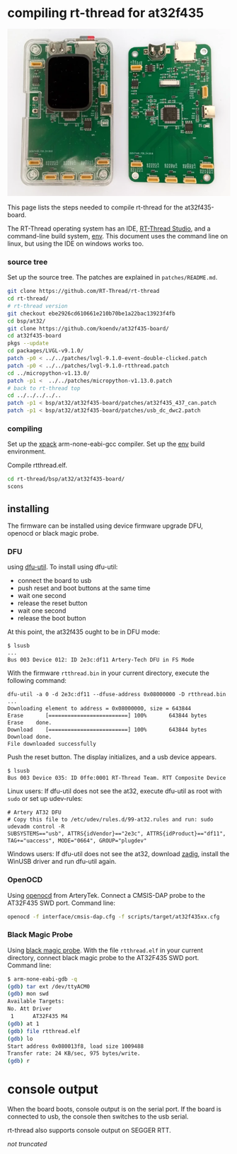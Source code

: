 # compiling rt-thread for at32f435

[![at32f435 board](doc/at32f435-board/picture_small.webp)](https://raw.githubusercontent.com/koendv/at32f435-board/refs/heads/main/doc/at32f435-board/picture.webp)

This page lists the steps needed to compile rt-thread for the at32f435-board.

The RT-Thread operating system has an IDE, [RT-Thread Studio](https://www.rt-thread.io/studio.html),  and a command-line build system, [env](https://github.com/RT-Thread/env). This document uses the command line on linux, but using the IDE on windows works too.

### source tree

Set up the source tree. The patches are explained in `patches/README.md`.

```sh
git clone https://github.com/RT-Thread/rt-thread
cd rt-thread/
# rt-thread version
git checkout ebe2926cd610661e210b70be1a22bac13923f4fb
cd bsp/at32/
git clone https://github.com/koendv/at32f435-board/
cd at32f435-board
pkgs --update
cd packages/LVGL-v9.1.0/
patch -p0 < ../../patches/lvgl-9.1.0-event-double-clicked.patch
patch -p0 < ../../patches/lvgl-9.1.0-rtthread.patch
cd ../micropython-v1.13.0/
patch -p1 <  ../../patches/micropython-v1.13.0.patch
# back to rt-thread top
cd ../../../../..
patch -p1 < bsp/at32/at32f435-board/patches/at32f435_437_can.patch
patch -p1 < bsp/at32/at32f435-board/patches/usb_dc_dwc2.patch
```
### compiling
Set up the [xpack](https://github.com/xpack-dev-tools/arm-none-eabi-gcc-xpack/releases/tag/v12.3.1-1.2) arm-none-eabi-gcc compiler.
Set up the  [env](https://github.com/RT-Thread/env) build environment.

Compile  rtthread.elf.

```sh
cd rt-thread/bsp/at32/at32f435-board/
scons
```

## installing

The firmware can be installed using device firmware upgrade DFU, openocd or black magic probe.

### DFU

 using [dfu-util](https://dfu-util.sourceforge.net/). To install using dfu-util:

- connect the board to usb
- push reset and boot buttons at the same time
- wait one second
- release the reset button
- wait one second
- release the boot button

At this point, the at32f435 ought to be in DFU mode:
```
$ lsusb
...
Bus 003 Device 012: ID 2e3c:df11 Artery-Tech DFU in FS Mode
```

With the firmware ``rtthread.bin`` in your current directory, execute the following command:

```
dfu-util -a 0 -d 2e3c:df11 --dfuse-address 0x08000000 -D rtthread.bin
...
Downloading element to address = 0x08000000, size = 643844
Erase   	[=========================] 100%       643844 bytes
Erase    done.
Download	[=========================] 100%       643844 bytes
Download done.
File downloaded successfully
```
Push the reset button. The display initializes, and a usb device appears.
```
$ lsusb
Bus 003 Device 035: ID 0ffe:0001 RT-Thread Team. RTT Composite Device
```

Linux users: If dfu-util does not see the at32, execute dfu-util as root with ``sudo`` or set up udev-rules:

```
# Artery AT32 DFU
# Copy this file to /etc/udev/rules.d/99-at32.rules and run: sudo udevadm control -R
SUBSYSTEMS=="usb", ATTRS{idVendor}=="2e3c", ATTRS{idProduct}=="df11", TAG+="uaccess", MODE="0664", GROUP="plugdev"
```

Windows users: If dfu-util does not see the at32, download [zadig](https://zadig.akeo.ie/), install the WinUSB driver and run dfu-util again.

### OpenOCD

Using [openocd](https://github.com/ArteryTek/openocd) from ArteryTek. Connect a CMSIS-DAP probe to the AT32F435 SWD port.  Command line:
```sh
openocd -f interface/cmsis-dap.cfg -f scripts/target/at32f435xx.cfg
```

### Black Magic Probe

Using [black magic probe](https://black-magic.org/index.html).  With the file `rtthread.elf` in your current directory, connect black magic probe to the AT32F435 SWD port. Command line:

```sh
$ arm-none-eabi-gdb -q
(gdb) tar ext /dev/ttyACM0
(gdb) mon swd
Available Targets:
No. Att Driver
 1      AT32F435 M4
(gdb) at 1
(gdb) file rtthread.elf
(gdb) lo
Start address 0x080013f8, load size 1009488
Transfer rate: 24 KB/sec, 975 bytes/write.
(gdb) r
```

# console output

When the board boots, console output is on the serial port. If the board is connected to usb, the console then switches to the usb serial.

rt-thread also supports console output on SEGGER RTT.

_not truncated_
